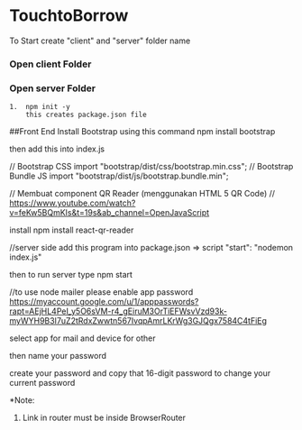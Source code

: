 # TouchtoBorrow
To Start create "client" and "server" folder name

### Open client Folder

### Open server Folder
    1.  npm init -y
        this creates package.json file




##Front End Install Bootstrap using this command
npm install bootstrap

then add this into index.js

// Bootstrap CSS
import "bootstrap/dist/css/bootstrap.min.css";
// Bootstrap Bundle JS
import "bootstrap/dist/js/bootstrap.bundle.min";


// Membuat component QR Reader (menggunakan HTML 5 QR Code)
// https://www.youtube.com/watch?v=feKw5BQmKIs&t=19s&ab_channel=OpenJavaScript

install 
npm install react-qr-reader


//server side
add this program into package.json => script
"start": "nodemon index.js"

then to run server type
npm start

//to use node mailer please enable app password
https://myaccount.google.com/u/1/apppasswords?rapt=AEjHL4PeI_y5O6sVM-r4_gEiruM3OrTiEFWsvVzd93k-myWYH9B3I7uZ2tRdxZwwtn567IvqpAmrLKrWg3GJQgx7584C4tFiEg

select app for mail and device for other

then name your password 

create your password and copy that 16-digit password to change your current password

*Note:
1. Link in router must be inside BrowserRouter
